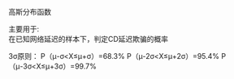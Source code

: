 高斯分布函数

主要用于:    
	在已知网络延迟的样本下，判定CD延迟欺骗的概率 

3σ原则：
	P（μ-σ<X≤μ+σ）=68.3%
	P（μ-2σ<X≤μ+2σ）=95.4%
	P（μ-3σ<X≤μ+3σ）=99.7%
